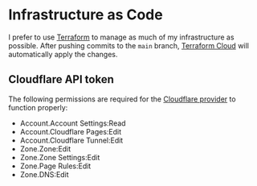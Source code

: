 # Infrastructure as Code

I prefer to use [Terraform][tf] to manage as much of my infrastructure as possible. After pushing commits to the `main` branch, [Terraform Cloud][tf-cloud] will automatically apply the changes.

## Cloudflare API token

The following permissions are required for the [Cloudflare provider][cf-provider] to function properly:

- Account.Account Settings:Read
- Account.Cloudflare Pages:Edit
- Account.Cloudflare Tunnel:Edit
- Zone.Zone:Edit
- Zone.Zone Settings:Edit
- Zone.Page Rules:Edit
- Zone.DNS:Edit

[tf]: https://www.terraform.io/
[tf-cloud]: https://www.terraform.io/cloud
[cf-provider]: https://registry.terraform.io/providers/cloudflare/cloudflare/latest